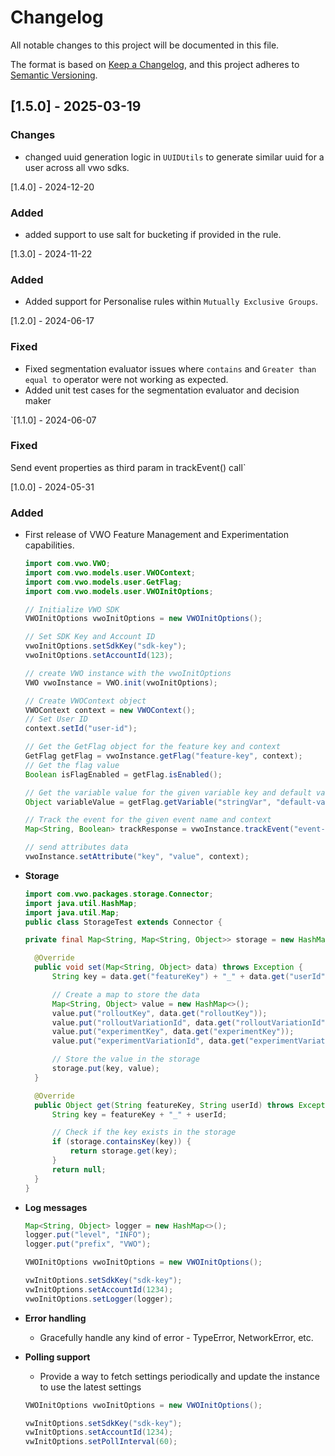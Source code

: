 # Changelog
All notable changes to this project will be documented in this file.

The format is based on [Keep a Changelog](https://keepachangelog.com/en/1.0.0/),
and this project adheres to [Semantic Versioning](https://semver.org/spec/v2.0.0.html).

## [1.5.0] - 2025-03-19

### Changes
- changed uuid generation logic in `UUIDUtils` to generate similar uuid for a user across all vwo sdks.

[1.4.0] - 2024-12-20

### Added
- added support to use salt for bucketing if provided in the rule.

[1.3.0] - 2024-11-22

### Added
- Added support for Personalise rules within `Mutually Exclusive Groups`.

[1.2.0] - 2024-06-17

### Fixed
- Fixed segmentation evaluator issues where `contains` and `Greater than equal to` operator were not working as expected.
- Added unit test cases for the segmentation evaluator and decision maker

`[1.1.0] - 2024-06-07

### Fixed
Send event properties as third param in trackEvent() call`

[1.0.0] - 2024-05-31

### Added
- First release of VWO Feature Management and Experimentation capabilities.

   ```java
   import com.vwo.VWO;
   import com.vwo.models.user.VWOContext;
   import com.vwo.models.user.GetFlag;
   import com.vwo.models.user.VWOInitOptions;
   
   // Initialize VWO SDK
   VWOInitOptions vwoInitOptions = new VWOInitOptions();
   
   // Set SDK Key and Account ID
   vwoInitOptions.setSdkKey("sdk-key");
   vwoInitOptions.setAccountId(123);
   
   // create VWO instance with the vwoInitOptions
   VWO vwoInstance = VWO.init(vwoInitOptions);
   
   // Create VWOContext object
   VWOContext context = new VWOContext();
   // Set User ID
   context.setId("user-id");
   
   // Get the GetFlag object for the feature key and context
   GetFlag getFlag = vwoInstance.getFlag("feature-key", context);
   // Get the flag value
   Boolean isFlagEnabled = getFlag.isEnabled();
   
   // Get the variable value for the given variable key and default value
   Object variableValue = getFlag.getVariable("stringVar", "default-value");
   
   // Track the event for the given event name and context
   Map<String, Boolean> trackResponse = vwoInstance.trackEvent("event-name", context);
   
   // send attributes data
   vwoInstance.setAttribute("key", "value", context);
   ```


- **Storage**

  ```java
  import com.vwo.packages.storage.Connector;
  import java.util.HashMap;
  import java.util.Map;
  public class StorageTest extends Connector {
  
  private final Map<String, Map<String, Object>> storage = new HashMap<>();

    @Override
    public void set(Map<String, Object> data) throws Exception {
        String key = data.get("featureKey") + "_" + data.get("userId");

        // Create a map to store the data
        Map<String, Object> value = new HashMap<>();
        value.put("rolloutKey", data.get("rolloutKey"));
        value.put("rolloutVariationId", data.get("rolloutVariationId"));
        value.put("experimentKey", data.get("experimentKey"));
        value.put("experimentVariationId", data.get("experimentVariationId"));

        // Store the value in the storage
        storage.put(key, value);
    }

    @Override
    public Object get(String featureKey, String userId) throws Exception {
        String key = featureKey + "_" + userId;

        // Check if the key exists in the storage
        if (storage.containsKey(key)) {
            return storage.get(key);
        }
        return null;
    }
  }
  ```

- **Log messages**

  ```java
  Map<String, Object> logger = new HashMap<>();
  logger.put("level", "INFO");
  logger.put("prefix", "VWO");
  
  VWOInitOptions vwoInitOptions = new VWOInitOptions();
  
  vwInitOptions.setSdkKey("sdk-key");
  vwInitOptions.setAccountId(1234);
  vwoInitOptions.setLogger(logger);
  ```

- **Error handling**

  - Gracefully handle any kind of error - TypeError, NetworkError, etc.

- **Polling support**

  - Provide a way to fetch settings periodically and update the instance to use the latest settings

  ```java
  VWOInitOptions vwoInitOptions = new VWOInitOptions();
  
  vwInitOptions.setSdkKey("sdk-key");
  vwInitOptions.setAccountId(1234);
  vwInitOptions.setPollInterval(60);
  ```
 